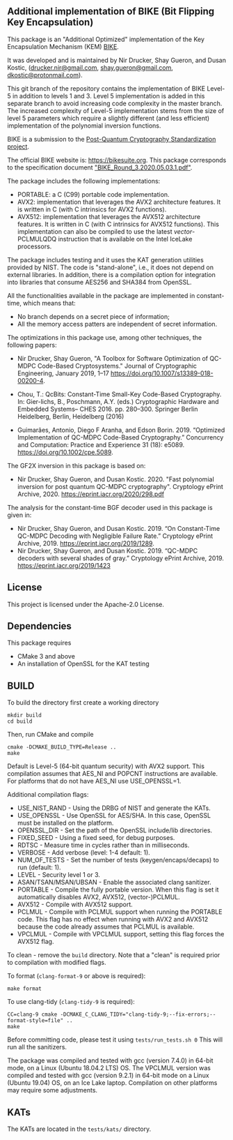 Additional implementation of BIKE (Bit Flipping Key Encapsulation) 
------------------------------------------------------------------

This package is an "Additional Optimized" implementation of the 
Key Encapsulation Mechanism (KEM) [BIKE](https://bikesuite.org). 

It was developed and is maintained by Nir Drucker, Shay Gueron, and Dusan Kostic,
(drucker.nir@gmail.com, shay.gueron@gmail.com, dkostic@protonmail.com).

This git branch of the repository contains the implementation of BIKE Level-5
in addition to levels 1 and 3. Level 5 implementation is added in this separate
branch to avoid increasing code complexity in the master branch. The increased
complexity of Level-5 implementation stems from the size of level 5 parameters
which require a slightly different (and less efficient) implementation of the
polynomial inversion functions. 

BIKE is a submission to the 
[Post-Quantum Cryptography Standardization project](http://csrc.nist.gov/projects/post-quantum-cryptography).

The official BIKE website is: https://bikesuite.org. 
This package corresponds to the specification document 
["BIKE_Round_3.2020.05.03.1.pdf"](https://bikesuite.org/files/v4.0/BIKE_Spec.2020.05.03.1.pdf).

The package includes the following implementations:
- PORTABLE: a C (C99) portable code implementation.
- AVX2: implementation that leverages the AVX2 architecture features. 
  It is written in C (with C intrinsics for AVX2 functions).
- AVX512: implementation that leverages the AVX512 architecture features. 
  It is written in C (with C intrinsics for AVX512 functions). 
This implementation can also be compiled to use the latest _vector_-PCLMULQDQ 
instruction that is available on the Intel IceLake processors.

The package includes testing and it uses the KAT generation utilities provided
by NIST. The code is "stand-alone", i.e., it does not depend on external 
libraries. In addition, there is a compilation option for integration into
libraries that consume AES256 and SHA384 from OpenSSL. 

All the functionalities available in the package are implemented in constant-time, which means that: 
- No branch depends on a secret piece of information; 
- All the memory access patters are independent of secret information.

The optimizations in this package use, among other techniques, the following papers: 
- Nir Drucker, Shay Gueron, 
  "A Toolbox for Software Optimization of QC-MDPC Code-Based Cryptosystems." 
  Journal of Cryptographic Engineering, January 2019, 1–17 
  https://doi.org/10.1007/s13389-018-00200-4.

- Chou, T.: QcBits: Constant-Time Small-Key Code-Based Cryptography. In: 
  Gier-lichs, B., Poschmann, A.Y. (eds.) Cryptographic Hardware and 
  Embedded Systems– CHES 2016. pp. 280–300. Springer Berlin Heidelberg, 
  Berlin, Heidelberg (2016)

- Guimarães, Antonio, Diego F Aranha, and Edson Borin. 2019. 
  “Optimized Implementation of QC-MDPC Code-Based Cryptography.”
  Concurrency and Computation: Practice and Experience 31 (18): 
  e5089. https://doi.org/10.1002/cpe.5089.

The GF2X inversion in this package is based on:
- Nir Drucker, Shay Gueron, and Dusan Kostic. 2020. 
  "Fast polynomial inversion for post quantum QC-MDPC cryptography". 
  Cryptology ePrint Archive, 2020. https://eprint.iacr.org/2020/298.pdf

The analysis for the constant-time BGF decoder used in this package is given in:
- Nir Drucker, Shay Gueron, and Dusan Kostic. 2019. 
  “On Constant-Time QC-MDPC Decoding with Negligible Failure Rate.” 
  Cryptology ePrint Archive, 2019. https://eprint.iacr.org/2019/1289.
- Nir Drucker, Shay Gueron, and Dusan Kostic. 2019. 
  “QC-MDPC decoders with several shades of gray.” 
  Cryptology ePrint Archive, 2019. https://eprint.iacr.org/2019/1423

## License
This project is licensed under the Apache-2.0 License.

Dependencies
------------
This package requires
- CMake 3 and above
- An installation of OpenSSL for the KAT testing

BUILD
-----

To build the directory first create a working directory
```
mkdir build
cd build
```

Then, run CMake and compile
```
cmake -DCMAKE_BUILD_TYPE=Release ..
make
```

Default is Level-5 (64-bit quantum security) with AVX2 support.
This compilation assumes that AES_NI and POPCNT instructions are available. 
For platforms that do not have AES_NI use USE_OPENSSL=1.

Additional compilation flags:
 - USE_NIST_RAND            - Using the DRBG of NIST and generate the KATs.
 - USE_OPENSSL              - Use OpenSSL for AES/SHA. 
                              In this case, OpenSSL must be installed on the platform.
 - OPENSSL_DIR              - Set the path of the OpenSSL include/lib directories.
 - FIXED_SEED               - Using a fixed seed, for debug purposes.
 - RDTSC                    - Measure time in cycles rather than in milliseconds.
 - VERBOSE                  - Add verbose (level: 1-4 default: 1).
 - NUM_OF_TESTS             - Set the number of tests (keygen/encaps/decaps) to run (default: 1).
 - LEVEL                    - Security level 1 or 3.
 - ASAN/TSAN/MSAN/UBSAN     - Enable the associated clang sanitizer.
 - PORTABLE                 - Compile the fully portable version. When this flag is set it
                              automatically disables AVX2, AVX512, (vector-)PCLMUL.
 - AVX512                   - Compile with AVX512 support.
 - PCLMUL                   - Compile with PCLMUL support when running the PORTABLE code.
                              This flag has no effect when running with AVX2 and AVX512 
                              because the code already assumes that PCLMUL is available.
 - VPCLMUL                  - Compile with VPCLMUL support, 
                              setting this flag forces the AVX512 flag.
 
To clean - remove the `build` directory. Note that a "clean" is required prior to compilation with modified flags.

To format (`clang-format-9` or above is required):

`make format`

To use clang-tidy (`clang-tidy-9` is required):

```
CC=clang-9 cmake -DCMAKE_C_CLANG_TIDY="clang-tidy-9;--fix-errors;--format-style=file" ..
make
```

Before committing code, please test it using
`tests/run_tests.sh 0`
This will run all the sanitizers.

The package was compiled and tested with gcc (version 7.4.0) in 64-bit mode,
on a Linux (Ubuntu 18.04.2 LTS) OS.
The VPCLMUL version was compiled and tested with gcc (version 9.2.1) in 64-bit 
mode on a Linux (Ubuntu 19.04) OS, on an Ice Lake laptop.
Compilation on other platforms may require some adjustments.

KATs
----
The KATs are located in the `tests/kats/` directory.

